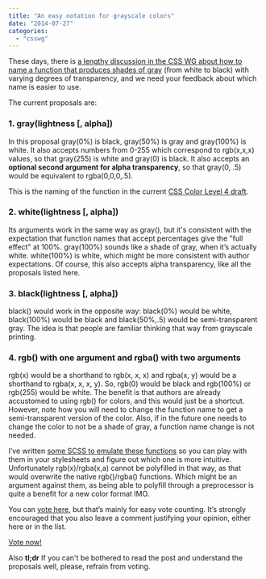 ```yaml
---
title: "An easy notation for grayscale colors"
date: "2014-07-27"
categories: 
  - "csswg"
---
```


These days, there is [a lengthy discussion in the CSS WG about how to name a function that produces shades of gray](http://lists.w3.org/Archives/Public/www-style/2014Jul/0432.html) (from white to black) with varying degrees of transparency, and we need your feedback about which name is easier to use.

The current proposals are:

### 1\. gray(lightness \[, alpha\])

In this proposal gray(0%) is black, gray(50%) is gray and gray(100%) is white. It also accepts numbers from 0-255 which correspond to rgb(x,x,x) values, so that gray(255) is white and gray(0) is black. It also accepts an **optional second argument for alpha transparency**, so that gray(0, .5) would be equivalent to rgba(0,0,0,.5).

This is the naming of the function in the current [CSS Color Level 4 draft](http://dev.w3.org/csswg/css-color/#grays).

### 2\. white(lightness \[, alpha\])

Its arguments work in the same way as gray(), but it's consistent with the expectation that function names that accept percentages give the "full effect" at 100%. gray(100%) sounds like a shade of gray, when it’s actually white. white(100%) is white, which might be more consistent with author expectations. Of course, this also accepts alpha transparency, like all the proposals listed here.

### 3\. black(lightness \[, alpha\])

black() would work in the opposite way: black(0%) would be white, black(100%) would be black and black(50%,.5) would be semi-transparent gray. The idea is that people are familiar thinking that way from grayscale printing.

### 4\. rgb() with one argument and rgba() with two arguments

rgb(x) would be a shorthand to rgb(x, x, x) and rgba(x, y) would be a shorthand to rgba(x, x, x, y). So, rgb(0) would be black and rgb(100%) or rgb(255) would be white. The benefit is that authors are already accustomed to using rgb() for colors, and this would just be a shortcut. However, note how you will need to change the function name to get a semi-transparent version of the color. Also, if in the future one needs to change the color to not be a shade of gray, a function name change is not needed.

I’ve written [some SCSS to emulate these functions](http://sassmeister.com/gist/20ac0049428ccfcbe8f1) so you can play with them in your stylesheets and figure out which one is more intuitive. Unfortunately rgb(x)/rgba(x,a) cannot be polyfilled in that way, as that would overwrite the native rgb()/rgba() functions. Which might be an argument against them, as being able to polyfill through a preprocessor is quite a benefit for a new color format IMO.

You can [vote here](https://docs.google.com/forms/d/1pp3RY-A4MAs7b-gmqFx6bKn52_G_WLoPFkV0vueiWP4/viewform?usp=send_form), but that’s mainly for easy vote counting. It’s strongly encouraged that you also leave a comment justifying your opinion, either here or in the list.

[Vote now!](https://docs.google.com/forms/d/1pp3RY-A4MAs7b-gmqFx6bKn52_G_WLoPFkV0vueiWP4/viewform?usp=send_form)

Also **tl;dr** If you can't be bothered to read the post and understand the proposals well, please, refrain from voting.
